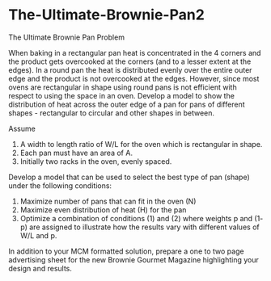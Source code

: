 # The-Ultimate-Brownie-Pan2
The Ultimate Brownie Pan
Problem	 
 	
When baking in a rectangular pan heat is concentrated in the 4 corners and the product gets overcooked at the corners (and to a lesser extent at the edges). In a round pan the heat is distributed evenly over the entire outer edge and the product is not overcooked at the edges. However, since most ovens are rectangular in shape using round pans is not efficient with respect to using the space in an oven. Develop a model to show the distribution of heat across the outer edge of a pan for pans of different shapes - rectangular to circular and other shapes in between.

Assume
1. A width to length ratio of W/L for the oven which is rectangular in shape.
2. Each pan must have an area of A.
3. Initially two racks in the oven, evenly spaced.

Develop a model that can be used to select the best type of pan (shape) under the following conditions:
1. Maximize number of pans that can fit in the oven (N)
2. Maximize even distribution of heat (H) for the pan
3. Optimize a combination of conditions (1) and (2) where weights p and (1- p) are assigned to illustrate how the results vary with different values of W/L and p.

In addition to your MCM formatted solution, prepare a one to two page advertising sheet for the new Brownie Gourmet Magazine highlighting your design and results.

